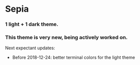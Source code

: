 # Sepia

### 1 light + 1 dark theme.

### This theme is very new, being actively worked on.

Next expectant updates:
- Before 2018-12-24: better terminal colors for the light theme
